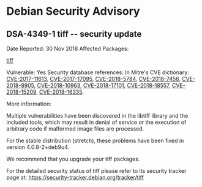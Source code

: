 
Debian Security Advisory
========================


DSA-4349-1 tiff -- security update
----------------------------------



Date Reported:
30 Nov 2018
Affected Packages:

[tiff](https://packages.debian.org/src:tiff)

Vulnerable:
Yes
Security database references:
In Mitre's CVE dictionary: [CVE-2017-11613](https://security-tracker.debian.org/tracker/CVE-2017-11613), [CVE-2017-17095](https://security-tracker.debian.org/tracker/CVE-2017-17095), [CVE-2018-5784](https://security-tracker.debian.org/tracker/CVE-2018-5784), [CVE-2018-7456](https://security-tracker.debian.org/tracker/CVE-2018-7456), [CVE-2018-8905](https://security-tracker.debian.org/tracker/CVE-2018-8905), [CVE-2018-10963](https://security-tracker.debian.org/tracker/CVE-2018-10963), [CVE-2018-17101](https://security-tracker.debian.org/tracker/CVE-2018-17101), [CVE-2018-18557](https://security-tracker.debian.org/tracker/CVE-2018-18557), [CVE-2018-15209](https://security-tracker.debian.org/tracker/CVE-2018-15209), [CVE-2018-16335](https://security-tracker.debian.org/tracker/CVE-2018-16335).  

More information:

Multiple vulnerabilities have been discovered in the libtiff library and
the included tools, which may result in denial of service or the
execution of arbitrary code if malformed image files are processed.


For the stable distribution (stretch), these problems have been fixed in
version 4.0.8-2+deb9u4.


We recommend that you upgrade your tiff packages.


For the detailed security status of tiff please refer to
its security tracker page at:
<https://security-tracker.debian.org/tracker/tiff>





